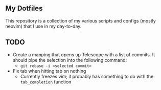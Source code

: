 ## My Dotfiles

This repository is a collection of my various scripts and configs (mostly neovim) that I use in my day-to-day.

## TODO

- Create a mapping that opens up Telescope with a list of commits. It should pipe the selection into the following command: 
    - `git rebase -i <selected commit>`
- Fix tab when hitting tab on nothing
    - Currently freezes vim; it probably has something to do with the `tab_completion` function

